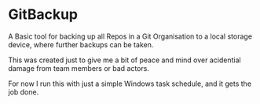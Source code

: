 # GitBackup

A Basic tool for backing up all Repos in a Git Organisation to a local storage device, where further backups can be taken.

This was created just to give me a bit of peace and mind over acidential damage from team members or bad actors. 

For now I run this with just a simple Windows task schedule, and it gets the job done.
